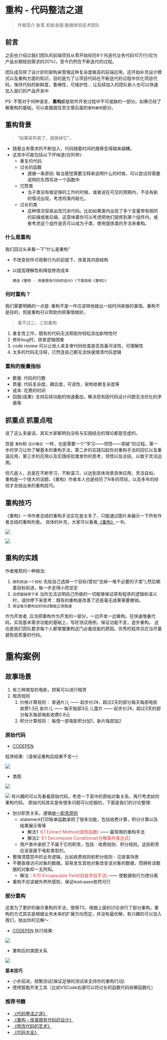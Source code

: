 # 重构 - 代码整洁之道

> 作者简介 新茗 蚂蚁金服·数据体验技术团队

## 前言
之前也介绍过我们团队的前端项目从零开始经历8个月迭代业务代码10万行(仅为产品长期规划需求的20%)，至今仍然在不断迭代的过程。

团队成员除了设计好的架构来管理这种复杂度极高的前端应用，还开始补充设计模式以及重构方面的知识，目的是为了让项目代码在不断迭代的过程中优化项目代码，保持代码的新鲜度，鲁棒性，可维护性… 让后续加入的团队新人也可以快速加入我们的产品开发中

PS:  不管对于何种语言，**重构**都是软件开发过程中不可或缺的一部分。如果已经了解重构的基础，可以直接跳往至文章后面的`重构案例`部分。

## 重构背景

> “如果尿布臭了，就换掉它”。

* 随着业务需求的不断加入，代码随着时间的推移变得越来越糟。
* 这其中可能包括以下坏味道(仅列举):
  * 重复的代码
  * 过长的函数
    * 遵循一条原则: 每当感觉需要注释来说明什么的时候，可以尝试将需要说明的东西写进一个函数中
  * 冗赘类
    * 当子类没有做足够的工作的时候，或者说在可见的预期内，不会有新的情况出现，考虑将类内联化。
  * 过长的类
    * 这种情况容易出现冗余代码。比如如果类内出现了多个变量带有相同的前缀或者后缀，这意味着你可以考虑把他们提炼到某个组件内，或者考虑这个组件是否可以成为子类，使用提炼类的手法来重构。


### 什么是重构

我们回过头来看一下"什么是重构"

* 不改变软件可观察行为的前提下，改善其内部结构
* 以提高理解性和降低修改成本

      摘自《重构 - 改善既有代码的设计》(下面简称《重构》)

### 何时重构？

我们需要明确的一点是: 重构不是一件应该特地拨出一段时间来做的事情。重构不是目的，但是重构可以帮助你把事情做好。

> 事不过三，三则重构


1. 重复性工作，既有的代码无法帮助你轻松添加新特性时
2. 修补bug时，排查逻辑困难
3. code review 可以让他人来复审代码检查是否具备可读性，可理解性
4. 太多的代码无注释，已然连自己都无法快速理清代码逻辑


### 重构的衡量指标
* 数量: 代码的行数
* 质量: 代码复杂度，耦合度，可读性，架构依赖复杂度等
* 成本: 花费的时间
* 回报(成果):  支持后续功能的快速叠加，解决现有因代码设计问题无法优化的矛盾等


## 抓重点 抓重点啦

说了这么多废话，其实大家都明白没有与实践结合的理论都是空虚的。

但是 `重构`和 `设计模式 `一样，也是需要一个"学习——领悟——突破"的过程。第一步的学习让你了解基本的重构手法，第二步的实践勾起你对重构手法的回忆以及重温应用，第三步的应用以及实践经验激发你的思考，领悟以及总结，以致于灵活运用。

但凡是人，总是在不断学习，不断温习，以达到具体场景具体应用，灵活自如。
重构是一个很大的话题，《重构》作者本人也是经历了N多的项目，以及多年的经验才总结出来的重构技巧。

## 重构技巧

《重构》一书作者总结的重构手法实在是太多了，只能通过图片来展示一下所有作者总结的重构列表。
具体的补充，大家可以看看[《重构》](https://book.douban.com/subject/1229923/)一书。

![](https://user-gold-cdn.xitu.io/2018/1/14/160f425250fe1725?w=934&h=1530&f=png&s=335290)

![](https://user-gold-cdn.xitu.io/2018/1/14/160f4253dc062b92?w=922&h=1716&f=png&s=442819)


## 重构的实践

作者推荐的一种做法:
1. `随机挑选一个目标`
   先给自己选择一个目标(譬如“去掉一堆不必要的子类”),然后朝着目标前进，每一步走得小而坚定
2. `没把握就停下来`
   当你无法证明自己所做的一切能够保证原有程序的逻辑和语义时，请你停下来思考：既有的重构是改善了还是毫无成果需要撤销。
3. `保证每次重构后的测试都能正常跑通`


作为开发者, 应当把重构作为开发的一部分，一边开发一边重构。在快速堆叠代码，实现基本需求功能的基础上，写好测试用例，保证功能不变，逐步重构。
这也是我们团队要求每个人都掌握重构这门必备技能的原因。优秀的程序员应当尽量避免低质量的代码。

# 重构案例
## 故事场景

1. 有三种类型的电影，顾客可以进行租赁
2. 租赁规则
   1. 价格计算规则：
      普通片儿 —— 起步价2¥，超过2天的部分每天每部电影收费1.3元
      新片儿    —— 每天每部3元
      儿童片    —— 起步价2¥，超过3天的部分每天每部电影收费0.8元
   2. 积分计算规则：
      每借一部电影积分加1，新片每部加2



### 原始代码
* [CODEPEN](https://codepen.io/kasmine/pen/yPEWrQ)

程序结果:（请保证重构后结果不变～）

![](https://user-gold-cdn.xitu.io/2018/1/14/160f426b4a7c4278?w=382&h=298&f=png&s=40677)

* 类图

![](https://user-gold-cdn.xitu.io/2018/1/14/160f426eb3a1e54b?w=920&h=658&f=png&s=57585)

![](https://user-gold-cdn.xitu.io/2018/1/14/160f4270f28b5083?w=1054&h=426&f=png&s=44711)
有兴趣的可以先看看原始代码，考虑一下其中的原始对象关系，再行考虑如何重构代码。
原始代码其实是有很多问题可以挖掘的，下面是我们的讨论整理:

* 划分职责关系，遵循[单一职责原则](https://zh.wikipedia.org/wiki/%E5%8D%95%E4%B8%80%E5%8A%9F%E8%83%BD%E5%8E%9F%E5%88%99)
  * statement打印账单函数承担了很多功能，包括收费计算，积分计算以及结果展示等等
    * 解法1: <span style="color:#D03C3C;">6.1 Extract Method(提炼函数)</span> —— 最常用的重构手法
    * 解法2: <span style="color:#D03C3C;">9.1 Decompose Conditional(分解条件表达式)</span>
  * 用户类中承担了不属于它的职责，包括：收费规则、积分规则。这些职责应该是属于电影类型的。
* 整理清楚其中的业务逻辑，比如收费规则和积分规则 - 见故事场景
* 不要直接访问对象的数据。容易发生其他对象改变该对象的数据，而拥有该数据的对象却一无所知。
  * 解法：<span style="color:#D03C3C;">8.10 Encapsulate Field(封装字段手法)</span> —— 使数据和行为想分离
* 重构不应该被外界所感知，保证testcases依然可行


### 部分重构
这里为了更好的展示重构的手法，使用TS，根据上面的讨论进行了部分重构，重构的方式其实是根据业务未来的扩展方向而定，并没有最优解，有兴趣的可以加入我们，抛出你的见解～
* [CODEPEN](https://codepen.io/kasmine/pen/BmVgRV) 执行结果:


![](https://user-gold-cdn.xitu.io/2018/1/14/160f42888d0f82ed?w=618&h=338&f=png&s=43677)
* 重构后的类图关系


![](https://user-gold-cdn.xitu.io/2018/1/14/160f428b85d1c280?w=1104&h=762&f=png&s=100090)


**基本技巧**
* 小步前进，频繁测试(保证足够的测试来支持你的重构行动)
* 使用智能开发工具（比如VSCode右键可以将过长的函数代码拆解函数化）


### 推荐书籍
* [《代码整洁之道》](https://book.douban.com/subject/4199741/)
* [《重构 - 改善既有代码的设计》](https://book.douban.com/subject/4262627/)
* [《修改代码的艺术》](https://book.douban.com/subject/2248759/)
* [《代码大全》](https://book.douban.com/subject/1477390/)